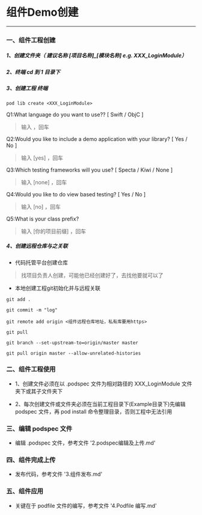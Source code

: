# 组件Demo创建
-----------------------

### 一、组件工程创建

##### 1、创建文件夹（ 建议名称 [项目名称]_[模块名称] e.g. XXX_LoginModule）

##### 2、终端 cd 到 1 目录下

##### 3、创建工程 终端 

	pod lib create <XXX_LoginModule>

Q1:What language do you want to use?? [ Swift / ObjC ]

>	输入 <objc> ，回车
	
Q2:Would you like to include a demo application with your library? [ Yes / No ]

>	输入 [yes] ，回车
	
Q3:Which testing frameworks will you use? [ Specta / Kiwi / None ]

>	输入 [none] ，回车
	
Q4:Would you like to do view based testing? [ Yes / No ]
	
>	输入 [no] ，回车
	
Q5:What is your class prefix?

>	输入 [你的项目前缀] ，回车
	
##### 4、创建远程仓库与之关联

* 代码托管平台创建仓库

> 找项目负责人创建，可能他已经创建好了，去找他要就可以了

* 本地创建工程git初始化并与远程关联

`git add .`

`git commit -m "log"`

`git remote add origin <组件远程仓库地址，私有库要用https>`

`git pull`

`git branch --set-upstream-to=origin/master master`

`git pull origin master --allow-unrelated-histories`
	
### 二、组件工程使用

* 1、创建文件必须在以 .podspec 文件为相对路径的 XXX_LoginModule 文件夹下或其子文件夹下

* 2、每次创建文件或文件夹必须在当前工程目录下(Example目录下)先编辑 podspec 文件，再 pod install 命令整理目录，否则工程中无法引用
	
	
### 三、编辑 podspec 文件

* 编辑 .podspec 文件，参考文件 '2.podspec编辑及上传.md'

### 四、组件完成上传

* 发布代码，参考文件 '3.组件发布.md'

### 五、组件应用

* 关键在于 podfile 文件的编写，参考文件 '4.Podfile 编写.md'

	